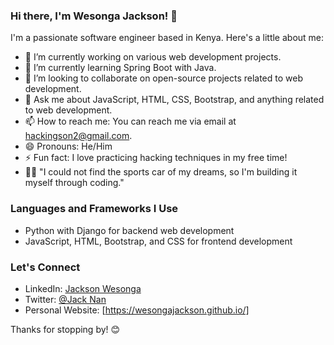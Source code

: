 ### Hi there, I'm Wesonga Jackson! 👋

I'm a passionate software engineer based in Kenya. Here's a little about me:

- 🔭 I’m currently working on various web development projects.
- 🌱 I’m currently learning Spring Boot with Java.
- 👯 I’m looking to collaborate on open-source projects related to web development.
- 💬 Ask me about JavaScript, HTML, CSS, Bootstrap, and anything related to web development.
- 📫 How to reach me: You can reach me via email at hackingson2@gmail.com.
- 😄 Pronouns: He/Him
- ⚡ Fun fact: I love practicing hacking techniques in my free time!
- 🧑‍💻 "I could not find the sports car of my dreams, so I'm building it myself through coding."

### Languages and Frameworks I Use
- Python with Django for backend web development
- JavaScript, HTML, Bootstrap, and CSS for frontend development


### Let's Connect
- LinkedIn: [Jackson Wesonga](https://www.linkedin.com/in/jackson-wesonga-a71088245/)
- Twitter: [@Jack Nan](https://twitter.com/innovatorjackna)
- Personal Website: [https://wesongajackson.github.io/]

Thanks for stopping by! 😊
